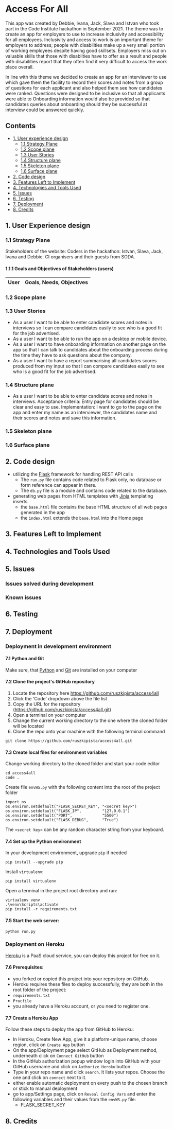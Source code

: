 # Access For All

This app was created by Debbie, Ivana, Jack, Slava and Istvan who took part in the Code Institute hackathon in September 2021.  The theme was to create an app for employers to use to increase inclusivity and accessibility for all employees.  Inclusivity and access to work is an important theme for employers to address; people with disabilities make up a very small portion of working employees despite having good skillsets.  Employers miss out on valuable skills that those with disablities have to offer as a result and people with disabilities report that they often find it very difficult to access the work place overall.

 In line with this theme we decided to create an app for an interviewer to use which gave them the facility to record their scores  and notes from a group of questions for each applicant and also helped them see how candidates were ranked.   Questions were designed to be inclusive so that all applicants were able to  Onboarding information would also be provided so that candidates queries about onboarding should they be successful at interview could be answered quickly.

## Contents
- [1. User experience design](#1-user-experience-design "1. UX design")
  - [1.1 Strategy Plane](#11-strategy-plane "1.1 Strategy Plane")
  - [1.2 Scope plane](#12-scope-plane "1.2 Scope plane")
  - [1.3 User Stories](#13-user-stories "1.3 User Stories")
  - [1.4 Structure plane](#14-structure-plane "1.4 Structure plane")
  - [1.5 Skeleton plane](#15-skeleton-plane "1.5 Skeleton plane")
  - [1.6 Surface plane](#16-surface-plane "1.6 Surface plane")
- [2. Code design](#2-code-design "2. Code design")
- [3. Features Left to Implement](#3-features-left-to-implement "3. Features Left to Implement")
- [4. Technologies and Tools Used](#4-technologies-and-tools-used "4. Technologies and Tools Used")
- [5. Issues](#5-issues "5. Solved and Known issues")
- [6. Testing](#6-testing "6. Testing")
- [7. Deployment](#7-deployment "7. Deployment")
- [8. Credits](#8-credits "8 Credits")

## 1. User Experience design
### 1.1 Strategy Plane
Stakeholders of the website:
Coders in the hackathon:  Istvan, Slava, Jack, Ivana and Debbie.
CI organisers and their guests from SODA.

#### 1.1.1 Goals and Objectives of Stakeholders (users)
|User|Goals, Needs, Objectives|
|----|------------------------|

### 1.2 Scope plane

### 1.3 User Stories
* As a user I want to be able to enter candidate scores and notes in interviews so I can compare candidates easily to see who is a good fit for the job advertised.
* As a user I want to be able to run the app on a desktop or mobile device.
* As a user I want to have onboarding information on another page on the app so that I can talk to candidates about the onboarding process during the time they have to ask questions about the company.
* As a user I want to have a report summarising all candidates scores produced from my input so that I can compare candidates easily to see who is a good fit for the job advertised.

### 1.4 Structure plane
* As a user I want to be able to enter candidate scores and notes in interviews.
Acceptance criteria:  Entry page for candidates should be clear and easy to use.
Implementation:  I want to go to the page on the app and enter my name as an interviewer, the candidates name and their scores and notes and save this information.


### 1.5 Skeleton plane


### 1.6 Surface plane

## 2. Code design
* utilizing the [Flask](https://flask.palletsprojects.com/) framework for handling REST API calls
  - The `run.py` file contains code related to Flask only, no database or form reference can appear in there.
  - The `db.py` file is a module and contains code related to the database.
* generating web pages from HTML templates with [Jinja](https://jinja.palletsprojects.com/) templating inserts
  - the `base.html` file contains the base HTML structure of all web pages generated in the app
  - the `index.html` extends the `base.html` into the Home page
 
## 3. Features Left to Implement

## 4. Technologies and Tools Used

## 5. Issues
### Issues solved during development
### Known issues

## 6. Testing

## 7. Deployment
 
### Deployment in development environment

#### 7.1 Python and Git
Make sure, that [Python](https://www.python.org/downloads/) and [Git](https://git-scm.com/downloads) are installed on your computer

#### 7.2 Clone the project's GitHub repository

1. Locate the repository here https://github.com/ruszkipista/access4all
2. Click the 'Code' dropdown above the file list
3. Copy the URL for the repository (https://github.com/ruszkipista/access4all.git)
4. Open a terminal on your computer
5. Change the current working directory to the one where the cloned folder will be located
6. Clone the repo onto your machine with the following terminal command
```
git clone https://github.com/ruszkipista/access4all.git
```

#### 7.3 Create local files for environment variables
Change working directory to the cloned folder and start your code editor
```
cd access4all
code .
```
Create file `envWS.py` with the following content into the root of the project folder
```
import os
os.environ.setdefault("FLASK_SECRET_KEY", "<secret key>")
os.environ.setdefault("FLASK_IP",         "127.0.0.1")
os.environ.setdefault("PORT",             "5500")
os.environ.setdefault("FLASK_DEBUG",      "True")
```
The `<secret key>` can be any random character string from your keyboard.
 
#### 7.4 Set up the Python environment
In your development environment, upgrade `pip` if needed
```
pip install --upgrade pip
```
Install `virtualenv`:
```
pip install virtualenv
```
Open a terminal in the project root directory and run:
```
virtualenv venv
.\venv\Scripts\activate
pip install -r requirements.txt
```
#### 7.5 Start the web server:
```
python run.py
```

### Deployment on Heroku
[Heroku](https://www.heroku.com/) is a PaaS cloud service, you can deploy this project for free on it.

#### 7.6 Prerequisites:
- you forked or copied this project into your repository on GitHub.
- Heroku requires these files to deploy successfully, they are both in the root folder of the project:
- `requirements.txt`
- `Procfile`
- you already have a Heroku account, or you need to register one.

#### 7.7 Create a Heroku App
Follow these steps to deploy the app from GitHub to Heroku:
- In Heroku, Create New App, give it a platform-unique name, choose region, click on `Create App` button
- On the app/Deployment page select GitHub as Deployment method, underneath click on `Connect GitHub` button
- In the GitHub authorization popup window login into GitHub with your GitHub username and click on `Authorize Heroku` button
- Type in your repo name and click `search`. It lists your repos. Choose the one and click on `connect` next to it.
- either enable automatic deployment on every push to the chosen branch or stick to manual deployment
- go to app/Settings page, click on `Reveal Config Vars` and enter the following variables and their values from the `envWS.py` file:
  * FLASK_SECRET_KEY

## 8. Credits